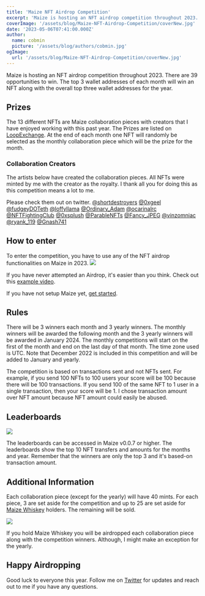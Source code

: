 ```yaml
---
title: 'Maize NFT Airdrop Competition'
excerpt: 'Maize is hosting an NFT airdrop competition throughout 2023. There are 39 opportunities to win. The top 3 wallet addresses of each month will win an NFT along with the overall top three wallet addresses for the year...'
coverImage: '/assets/blog/Maize-NFT-Airdrop-Competition/coverNew.jpg'
date: '2023-05-06T07:41:00.000Z'
author:
  name: cobmin
  picture: '/assets/blog/authors/cobmin.jpg'
ogImage:
  url: '/assets/blog/Maize-NFT-Airdrop-Competition/coverNew.jpg'
---
```


Maize is hosting an NFT airdrop competition throughout 2023. There are 39 opportunities to win. The top 3 wallet addresses of each month will win an NFT along with the overall top three wallet addresses for the year.  

## Prizes

The 13 different NFTs are Maize collaboration pieces with creators that I have enjoyed working with this past year. The Prizes are listed on [LoopExchange](https://loopexchange.art/collection/maizecollaboration). At the end of each month one NFT will randomly be selected as the monthly collaboration piece which will be the prize for the month. 

### Collaboration Creators
The artists below have created the collaboration pieces. All NFTs were minted by me with the creator as the royalty. I thank all you for doing this as this competition means a lot to me.

Please check them out on twitter.
[@shortdestroyers](https://twitter.com/shortdestroyers) [@0xgeel](https://twitter.com/0xgeel) [@fudgeyDOTeth](https://twitter.com/fudgeyDOTeth) [@loffyllama](https://twitter.com/loffyllama) [@Ordinary_Adam](https://twitter.com/Ordinary_Adam) [@ocarinalrc](https://twitter.com/ocarinalrc) [@NFTFightingClub](https://twitter.com/NFTFightingClub) [@0xsplush](https://twitter.com/0xsplush) [@ParableNFTs](https://twitter.com/ParableNFTs) [@Fancy_JPEG](https://twitter.com/Fancy_JPEG) [@vinzomniac](https://twitter.com/vinzomniac) [@ryank_119](https://twitter.com/ryank_119) [@Gnash741](https://twitter.com/Gnash741)

## How to enter

To enter the competition, you have to use any of the NFT airdrop functionalities on Maize in 2023.
![](/assets/blog/Maize-NFT-Airdrop-Competition/NFTAirdropFunctionality.jpg)

If you have never attempted an Airdrop, it's easier than you think. Check out this [example video](https://www.youtube.com/watch?v=tsKZYBKJ-j0).

If you have not setup Maize yet, [get started](https://maizehelps.art/getstarted).


## Rules

There will be 3 winners each month and 3 yearly winners. The monthly winners will be awarded the following month and the 3 yearly winners will be awarded in January 2024. The monthly competitions will start on the first of the month and end on the last day of that month. The time zone used is UTC. Note that December 2022 is included in this competition and will be added to January and yearly.

The competition is based on transactions sent and not NFTs sent. For example, if you send 100 NFTs to 100 users your score will be 100 because there will be 100 transactions. If you send 100 of the same NFT to 1 user in a single transaction, then your score will be 1. I chose transaction amount over NFT amount because NFT amount could easily be abused.

## Leaderboards

![](/assets/blog/Maize-NFT-Airdrop-Competition/NFTAirdropLeaderboard.jpg)

The leaderboards can be accessed in Maize v0.0.7 or higher. The leaderboards show the top 10 NFT transfers and amounts for the months and year. Remember that the winners are only the top 3 and it's based-on transaction amount. 

## Additional Information

Each collaboration piece (except for the yearly) will have 40 mints. For each piece, 3 are set aside for the competition and up to 25 are set aside for [Maize Whiskey](https://loopexchange.art/collection/maizeorigin/item/0xe21a22643014393cf9cea349674bd47056ddd6c3da2a7f30a9f870e9feb45135) holders. The remaining will be sold. 

![](https://gateway.pinata.cloud/ipfs/QmYUAM2s2BjvYnnynZYWnwusFBu3aJWhqizGH4NEn9bn9F?_gl=1*1fi4gqe*rs_ga*YTk2NmIyMmItMzg1NC00MjA0LWFjOTEtNTdjOTZiMDQxZmUy*rs_ga_5RMPXG14TE*MTY4MzQ2MDI5My4xLjEuMTY4MzQ2MDMwNC40OS4wLjA.)

If you hold Maize Whiskey you will be airdropped each collaboration piece along with the competition winners. Although, I might make an exception for the yearly.

## Happy Airdropping

Good luck to everyone this year. Follow me on [Twitter](https://twitter.com/cobmin) for updates and reach out to me if you have any questions. 